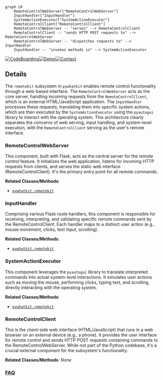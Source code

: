 ```mermaid
graph LR
    RemoteControlWebServer["RemoteControlWebServer"]
    InputHandler["InputHandler"]
    SystemActionExecutor["SystemActionExecutor"]
    RemoteControlClient["RemoteControlClient"]
    RemoteControlWebServer -- "serves" --> RemoteControlClient
    RemoteControlClient -- "sends HTTP POST requests to" --> RemoteControlWebServer
    RemoteControlWebServer -- "dispatches requests to" --> InputHandler
    InputHandler -- "invokes methods in" --> SystemActionExecutor
```

[![CodeBoarding](https://img.shields.io/badge/Generated%20by-CodeBoarding-9cf?style=flat-square)](https://github.com/CodeBoarding/GeneratedOnBoardings)[![Demo](https://img.shields.io/badge/Try%20our-Demo-blue?style=flat-square)](https://www.codeboarding.org/demo)[![Contact](https://img.shields.io/badge/Contact%20us%20-%20contact@codeboarding.org-lightgrey?style=flat-square)](mailto:contact@codeboarding.org)

## Details

The `remotekit` subsystem in `pywhatkit` enables remote control functionality through a web-based interface. The `RemoteControlWebServer` acts as the core server, handling incoming requests from the `RemoteControlClient`, which is an external HTML/JavaScript application. The `InputHandler` processes these requests, translating them into specific system actions, which are then executed by the `SystemActionExecutor` using the `pyautogui` library to interact with the operating system. This architecture clearly separates the concerns of web serving, input handling, and system-level execution, with the `RemoteControlClient` serving as the user's remote interface.

### RemoteControlWebServer
This component, built with Flask, acts as the central server for the remote control feature. It initializes the web application, listens for incoming HTTP requests from clients, and serves the static web interface (RemoteControlClient). It's the primary entry point for all remote commands.


**Related Classes/Methods**:

- <a href="https://github.com/Ankit404butfound/PyWhatKit/blob/master/pywhatkit/remotekit.py" target="_blank" rel="noopener noreferrer">`pywhatkit.remotekit`</a>


### InputHandler
Comprising various Flask route handlers, this component is responsible for receiving, interpreting, and validating specific remote commands sent by the RemoteControlClient. Each handler maps to a distinct user action (e.g., mouse movement, clicks, text input, scrolling).


**Related Classes/Methods**:

- <a href="https://github.com/Ankit404butfound/PyWhatKit/blob/master/pywhatkit/remotekit.py" target="_blank" rel="noopener noreferrer">`pywhatkit.remotekit`</a>


### SystemActionExecutor
This component leverages the `pyautogui` library to translate interpreted commands into actual system-level interactions. It simulates user actions such as moving the mouse, performing clicks, typing text, and scrolling, directly interacting with the operating system.


**Related Classes/Methods**:

- <a href="https://github.com/Ankit404butfound/PyWhatKit/blob/master/pywhatkit/remotekit.py" target="_blank" rel="noopener noreferrer">`pywhatkit.remotekit`</a>


### RemoteControlClient
This is the client-side web interface (HTML/JavaScript) that runs in a web browser on an external device (e.g., a phone). It provides the user interface for remote control and sends HTTP POST requests containing commands to the RemoteControlWebServer. While not part of the Python codebase, it's a crucial external component for the subsystem's functionality.


**Related Classes/Methods**: _None_



### [FAQ](https://github.com/CodeBoarding/GeneratedOnBoardings/tree/main?tab=readme-ov-file#faq)